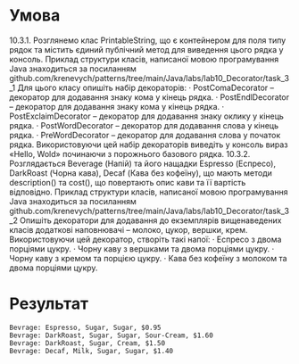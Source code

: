 # Умова
10.3.1. Розглянемо клас PrintableString, що є контейнером для поля типу рядок та містить єдиний публічний метод для виведення цього рядка у консоль.
Приклад структури класів, написаної мовою програмування Java знаходиться за посиланням
github.com/krenevych/patterns/tree/main/Java/labs/lab10_Decorator/task_3_1
Для цього класу опишіть набір декораторів:
·        PostComaDecorator – декоратор для додавання знаку кома у кінець рядка.
·        PostEndlDecorator – декоратор для додавання знаку кома у кінець рядка.
·        PostExclaimDecorator – декоратор для додавання знаку оклику у кінець рядка.
·        PostWordDecorator – декоратор для додавання слова у кінець рядка.
·        PreWordDecorator – декоратор для додавання слова у початок рядка.
Використовуючи цей набір декораторів виведіть у консоль вираз
«Hello, Wold»
починаючи з порожнього базового рядка.
10.3.2. Розглядається Beverage (Напій) та його нащадки Espresso (Еспресо), DarkRoast (Чорна кава), Decaf (Кава без кофеїну), що мають методи description() та cost(), що повертають опис кави та її вартість відповідно.
Приклад структури класів, написаної мовою програмування Java знаходиться за посиланням
github.com/krenevych/patterns/tree/main/Java/labs/lab10_Decorator/task_3_2
Опишіть декоратори для додавання до екземплярів вищенаведених класів додаткові наповнювачі – молоко, цукор, вершки, крем.
Використовуючи цей декоратор, створіть такі напої:
·        Еспресо з двома порціями цукру.
·        Чорну каву з вершками та двома порціями цукру.
·        Чорну каву з кремом та порцією цукру.
·        Кава без кофеїну з молоком та двома порціями цукру.
# Результат

```
Bevrage: Espresso, Sugar, Sugar, $0.95
Bevrage: DarkRoast, Sugar, Sugar, Sour-Cream, $1.60
Bevrage: DarkRoast, Sugar, Cream, $1.50
Bevrage: Decaf, Milk, Sugar, Sugar, $1.40  
```
